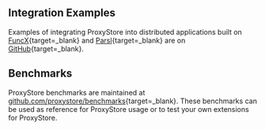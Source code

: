 ## Integration Examples

Examples of integrating ProxyStore into distributed applications built on
[FuncX](https://funcx.org/){target=_blank} and [Parsl](https://parsl-project.org/){target=_blank} are on
[GitHub](https://github.com/proxystore/proxystore/tree/main/examples){target=_blank}.

## Benchmarks

ProxyStore benchmarks are maintained at [github.com/proxystore/benchmarks](https://github.com/proxystore/benchmarks){target=_blank}.
These benchmarks can be used as reference for ProxyStore usage or to test your own extensions for ProxyStore.
